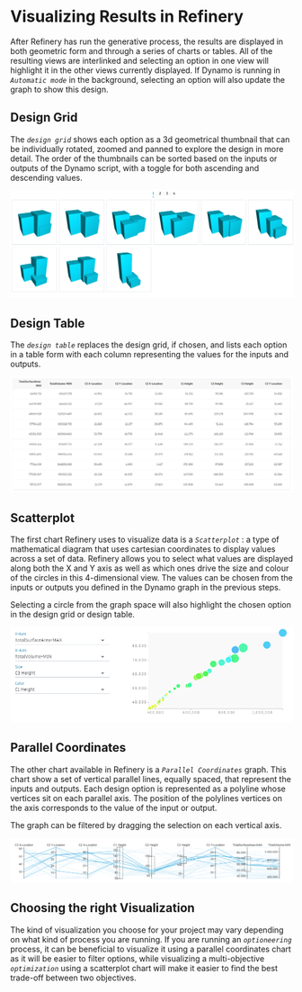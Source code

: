 # Visualizing Results in Refinery

After Refinery has run the generative process, the results are displayed in both geometric form and through a series of charts or tables. All of the resulting views are interlinked and selecting an option in one view will highlight it in the other views currently displayed. If Dynamo is running in _`Automatic mode`_ in the background, selecting an option will also update the graph to show this design.

## Design Grid

The _`design grid`_ shows each option as a 3d geometrical thumbnail that can be individually rotated, zoomed and panned to explore the design in more detail. The order of the thumbnails can be sorted based on the inputs or outputs of the Dynamo script, with a toggle for both ascending and descending values.

![](../.gitbook/assets/visualize1%20%283%29.png)

## Design Table

The _`design table`_ replaces the design grid, if chosen, and lists each option in a table form with each column representing the values for the inputs and outputs.

![](../.gitbook/assets/visualize2%20%283%29.png)

## Scatterplot

The first chart Refinery uses to visualize data is a _`Scatterplot`_ : a type of mathematical diagram that uses cartesian coordinates to display values across a set of data. Refinery allows you to select what values are displayed along both the X and Y axis as well as which ones drive the size and colour of the circles in this 4-dimensional view. The values can be chosen from the inputs or outputs you defined in the Dynamo graph in the previous steps.

Selecting a circle from the graph space will also highlight the chosen option in the design grid or design table.

![](../.gitbook/assets/visualize3%20%282%29.png)

## Parallel Coordinates

The other chart available in Refinery is a _`Parallel Coordinates`_ graph. This chart show a set of vertical parallel lines, equally spaced, that represent the inputs and outputs. Each design option is represented as a polyline whose vertices sit on each parallel axis. The position of the polylines vertices on the axis corresponds to the value of the input or output.

The graph can be filtered by dragging the selection on each vertical axis.

![](../.gitbook/assets/visualize4%20%283%29.png)

## Choosing the right Visualization

The kind of visualization you choose for your project may vary depending on what kind of process you are running. If you are running an _`optioneering`_ process, it can be beneficial to visualize it using a parallel coordinates chart as it will be easier to filter options, while visualizing a multi-objective _`optimization`_ using a scatterplot chart will make it easier to find the best trade-off between two objectives.


